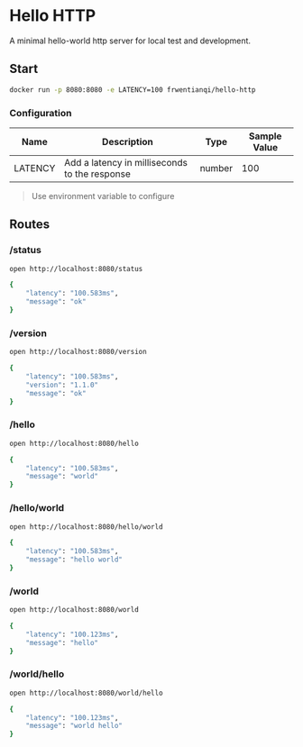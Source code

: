 # Hello HTTP

A minimal hello-world http server for local test and development.

## Start

```bash
docker run -p 8080:8080 -e LATENCY=100 frwentianqi/hello-http
```

### Configuration 
| Name    | Description                                   | Type   | Sample Value |
|---------|-----------------------------------------------|--------|--------------|
| LATENCY | Add a latency in milliseconds to the response | number | 100          |

> Use environment variable to configure

## Routes

### /status
```bash
open http://localhost:8080/status

{
    "latency": "100.583ms",
    "message": "ok"
}
```

### /version
```bash
open http://localhost:8080/version

{
    "latency": "100.583ms",
    "version": "1.1.0"
    "message": "ok"
}
```

### /hello
```bash
open http://localhost:8080/hello

{
    "latency": "100.583ms",
    "message": "world"
}
```

### /hello/world
```bash
open http://localhost:8080/hello/world

{
    "latency": "100.583ms",
    "message": "hello world"
}
```

### /world
```bash
open http://localhost:8080/world

{
    "latency": "100.123ms",
    "message": "hello"
}
```

### /world/hello
```bash
open http://localhost:8080/world/hello

{
    "latency": "100.123ms",
    "message": "world hello"
}
```
